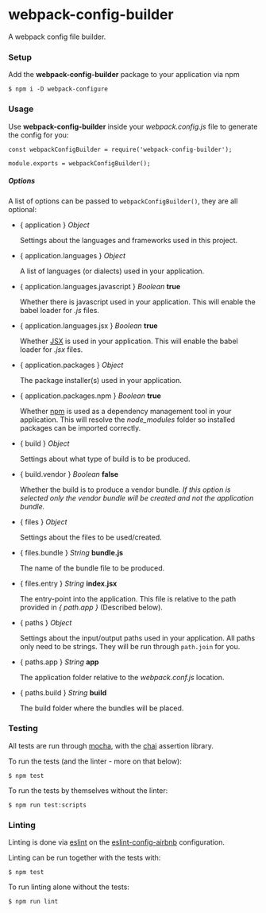 # webpack-config-builder

A webpack config file builder.

### Setup

Add the **webpack-config-builder** package to your application via npm

```
$ npm i -D webpack-configure
```

### Usage

Use **webpack-config-builder** inside your _webpack.config.js_ file to generate the config for you:

```
const webpackConfigBuilder = require('webpack-config-builder');

module.exports = webpackConfigBuilder();
```

##### Options

A list of options can be passed to `webpackConfigBuilder()`, they are all optional:

* { application } _Object_

  Settings about the languages and frameworks used in this project.

* { application.languages } _Object_

  A list of languages (or dialects) used in your application.

* { application.languages.javascript } _Boolean_ **true**

  Whether there is javascript used in your application. This will enable the babel loader for _.js_
  files.

* { application.languages.jsx } _Boolean_ **true**

  Whether [JSX](https://jsx.github.io/) is used in your application. This will enable the babel
  loader for _.jsx_ files.

* { application.packages } _Object_

  The package installer(s) used in your application.

* { application.packages.npm } _Boolean_ **true**

  Whether [npm](https://www.npmjs.com/) is used as a dependency management tool in your application.
  This will resolve the _node_modules_ folder so installed packages can be imported correctly.

* { build } _Object_

  Settings about what type of build is to be produced.

* { build.vendor } _Boolean_ **false**

  Whether the build is to produce a vendor bundle. _If this option is selected only the vendor
  bundle will be created and not the application bundle._

* { files } _Object_

  Settings about the files to be used/created.

* { files.bundle } _String_ **bundle.js**

  The name of the bundle file to be produced.

* { files.entry } _String_ **index.jsx**

  The entry-point into the application. This file is relative to the path provided in _{ path.app }_ (Described below).

* { paths } _Object_

  Settings about the input/output paths used in your application. All paths only need to be strings.
  They will be run through `path.join` for you.

* { paths.app } _String_ **app**

  The application folder relative to the _webpack.conf.js_ location.

* { paths.build } _String_ **build**

  The build folder where the bundles will be placed.

### Testing

All tests are run through [mocha](https://mochajs.org/), with the [chai](http://chaijs.com/)
assertion library.

To run the tests (and the linter - more on that below):

```
$ npm test
```

To run the tests by themselves without the linter:

```
$ npm run test:scripts
```

### Linting

Linting is done via [eslint](http://eslint.org/) on the
[eslint-config-airbnb](https://www.npmjs.com/package/eslint-config-airbnb) configuration.

Linting can be run together with the tests with:

```
$ npm test
```

To run linting alone without the tests:

```
$ npm run lint
```
